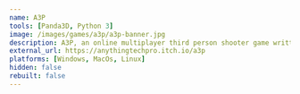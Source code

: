 ```yaml
---
name: A3P
tools: [Panda3D, Python 3]
image: /images/games/a3p/a3p-banner.jpg
description: A3P, an online multiplayer third person shooter game written in Panda3D. Available on itch.io!
external_url: https://anythingtechpro.itch.io/a3p
platforms: [Windows, MacOs, Linux]
hidden: false
rebuilt: false
---
```

